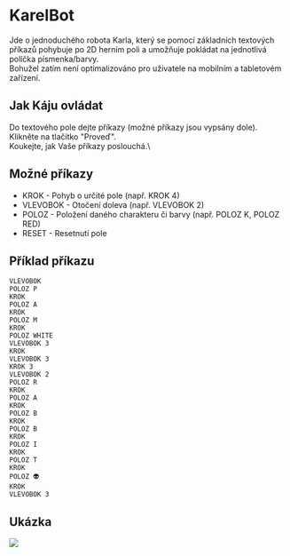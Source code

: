 # KarelBot
Jde o jednoduchého robota Karla, který se pomocí základních textových příkazů pohybuje po 2D herním poli a umožňuje pokládat na jednotlivá políčka písmenka/barvy.\
Bohužel zatím není optimalizováno pro uživatele na mobilním a tabletovém zařízení.

## Jak Káju ovládat
Do textového pole dejte příkazy (možné příkazy jsou vypsány dole).\
Klikněte na tlačítko "Proveď".\
Koukejte, jak Vaše příkazy poslouchá.\

## Možné příkazy
- KROK - Pohyb o určité pole (např. KROK 4)
- VLEVOBOK - Otočení doleva (např. VLEVOBOK 2)
- POLOZ - Položení daného charakteru či barvy (např. POLOZ K, POLOZ RED)
- RESET - Resetnutí pole

## Příklad příkazu
```
VLEVOBOK
POLOZ P
KROK
POLOZ A
KROK
POLOZ M
KROK
POLOZ WHITE
VLEVOBOK 3
KROK
VLEVOBOK 3
KROK 3
VLEVOBOK 2
POLOZ R
KROK
POLOZ A
KROK
POLOZ B
KROK
POLOZ B
KROK
POLOZ I
KROK
POLOZ T
KROK
POLOZ 👽
KROK
VLEVOBOK 3
```
## Ukázka
[<img src="https://github.com/user-attachments/assets/0e224206-2b79-4174-8a7f-fa877c9e3888">](https://tunki.pages.dev/karelbot/)

